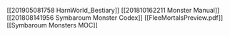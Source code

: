 [[201905081758 HarnWorld_Bestiary]]
[[201810162211 Monster Manual]]
[[201808141956 Symbaroum Monster Codex]]
[[FleeMortalsPreview.pdf]]
[[Symbaroum Monsters MOC]]